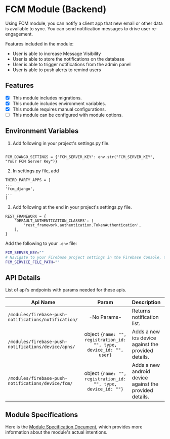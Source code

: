 # FCM Module (Backend)

Using FCM module, you can notify a client app that new email or other data is available to sync. You can send notification messages to drive user re-engagement.

Features included in the module:
- User is able to increase Message Visibility
- User is able to store the notifications on the database
- User is able to trigger notifications from the admin panel
- User is able to push alerts to remind users

## Features

- [x] This module includes migrations.
- [x] This module includes environment variables.
- [x] This module requires manual configurations.
- [ ] This module can be configured with module options.

## Environment Variables

1. Add following in your project's settings.py file.

```

FCM_DJANGO_SETTINGS = {"FCM_SERVER_KEY": env.str("FCM_SERVER_KEY", "Your FCM Server Key")}

```

2. In settings.py file, add

```
THIRD_PARTY_APPS = [
...
'fcm_django',
...
]
```

3. Add following at the end in your project's settings.py file.

```
REST_FRAMEWORK = {
    'DEFAULT_AUTHENTICATION_CLASSES': [
        'rest_framework.authentication.TokenAuthentication',
    ],
}
```


Add the following to your `.env` file:
```bash
FCM_SERVER_KEY=""
# Navigate to your Firebase project settings in the Firebase Console, then proceed to the Service Account section and click on 'Generate a new private key'.
FCM_SERVICE_FILE_PATH=""
```

## API Details
List of api's endpoints with params needed for these apis.

| Api Name                       | Param        | Description                                                    |
| ------------------------------ |:------------:|:---------------------------------------------------------------|
| `/modules/firebase-push-notifications/notification/`| -No Params-  | Returns notification list. |
| `/modules/firebase-push-notifications/device/apns/`|  object `{name: "", registration_id: "", type, device_id: "", user}`  |Adds a new ios device against the provided details.|
| `/modules/firebase-push-notifications/device/fcm/`|  object `{name: "", registration_id: "", type, device_id: ""}`  |Adds a new android device against the provided details.|

## Module Specifications
Here is the [Module Specification Document](https://docs.google.com/document/d/1DI90lngd8ZnKauMngxZQZHaUDNY_2ZKS0IVT91K0XcE/edit?usp=sharing), which provides more information about the module's actual intentions.
